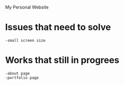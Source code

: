 My Personal Website

# Issues that need to solve
    -small screen size

# Works that still in progrees
    -about page
    -portfolio page